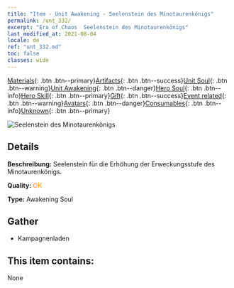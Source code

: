 ```yaml
---
title: "Item - Unit Awakening - Seelenstein des Minotaurenkönigs"
permalink: /unt_332/
excerpt: "Era of Chaos  Seelenstein des Minotaurenkönigs"
last_modified_at: 2021-08-04
locale: de
ref: "unt_332.md"
toc: false
classes: wide
---
```

 [Materials](/ItemsDE/){: .btn .btn--primary}[Artifacts](/ItemsDE/Artifacts/){: .btn .btn--success}[Unit Soul](/ItemsDE/UnitSoul/){: .btn .btn--warning}[Unit Awakening](/ItemsDE/UnitAwakening/){: .btn .btn--danger}[Hero Soul](/ItemsDE/HeroSoul/){: .btn .btn--info}[Hero Skill](/ItemsDE/HeroSkill/){: .btn .btn--primary}[Gift](/ItemsDE/Gift/){: .btn .btn--success}[Event related](/ItemsDE/Events/){: .btn .btn--warning}[Avatars](/ItemsDE/Avatars/){: .btn .btn--danger}[Consumables](/ItemsDE/Consumables/){: .btn .btn--info}[Unknown](/ItemsDE/Unknown/){: .btn .btn--primary}

 ![Seelenstein des Minotaurenkönigs](/images/u/tia_niutouguai.jpg)

## Details
 **Beschreibung:** Seelenstein für die Erhöhung der Erweckungsstufe des Minotaurenkönigs.

 **Quality:** <span style="color: #FF8C00">OK</span>

 **Type:** Awakening Soul

## Gather

*    Kampagnenladen 

## This item contains:

  None

